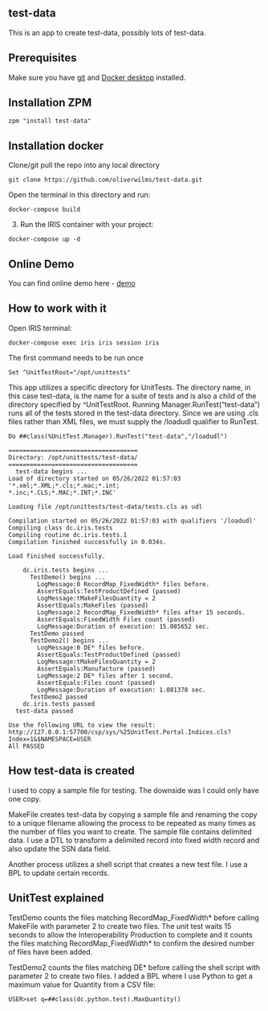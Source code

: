 ## test-data
This is an app to create test-data, possibly lots of test-data.

## Prerequisites
Make sure you have [git](https://git-scm.com/book/en/v2/Getting-Started-Installing-Git) and [Docker desktop](https://www.docker.com/products/docker-desktop) installed.

## Installation ZPM

```
zpm "install test-data"
```

## Installation docker

Clone/git pull the repo into any local directory

```
git clone https://github.com/oliverwilms/test-data.git
```

Open the terminal in this directory and run:

```
docker-compose build
```

3. Run the IRIS container with your project:

```
docker-compose up -d
```

## Online Demo
You can find online demo here - [demo](https://test-data.demo.community.intersystems.com/csp/sys/UtilHome.csp)

## How to work with it

Open IRIS terminal:

```
docker-compose exec iris iris session iris
```

The first command needs to be run once
```
Set ^UnitTestRoot="/opt/unittests"
```

This app utilizes a specific directory for UnitTests. The directory name, in this case test-data, is the name for a suite of tests and is also a child of the directory specified by ^UnitTestRoot. Running Manager.RunTest(“test-data”) runs all of the tests stored in the test-data directory.
Since we are using .cls files rather than XML files, we must supply the /loadudl qualifier to RunTest.
```
Do ##class(%UnitTest.Manager).RunTest("test-data","/loadudl")
```

```
====================================
Directory: /opt/unittests/test-data/
====================================
  test-data begins ...
Load of directory started on 05/26/2022 01:57:03 '*.xml;*.XML;*.cls;*.mac;*.int;
*.inc;*.CLS;*.MAC;*.INT;*.INC'

Loading file /opt/unittests/test-data/tests.cls as udl

Compilation started on 05/26/2022 01:57:03 with qualifiers '/loadudl'
Compiling class dc.iris.tests
Compiling routine dc.iris.tests.1
Compilation finished successfully in 0.034s.

Load finished successfully.

    dc.iris.tests begins ...
      TestDemo() begins ...
        LogMessage:0 RecordMap_FixedWidth* files before.
        AssertEquals:TestProductDefined (passed)
        LogMessage:tMakeFilesQuantity = 2
        AssertEquals:MakeFiles (passed)
        LogMessage:2 RecordMap_FixedWidth* files after 15 seconds.
        AssertEquals:FixedWidth Files count (passed)
        LogMessage:Duration of execution: 15.085652 sec.
      TestDemo passed
      TestDemo2() begins ...
        LogMessage:0 DE* files before.
        AssertEquals:TestProductDefined (passed)
        LogMessage:tMakeFilesQuantity = 2
        AssertEquals:Manufacture (passed)
        LogMessage:2 DE* files after 1 second.
        AssertEquals:Files count (passed)
        LogMessage:Duration of execution: 1.081378 sec.
      TestDemo2 passed
    dc.iris.tests passed
  test-data passed

Use the following URL to view the result:
http://127.0.0.1:57700/csp/sys/%25UnitTest.Portal.Indices.cls?Index=1&$NAMESPACE=USER
All PASSED
```

## How test-data is created

I used to copy a sample file for testing. The downside was I could only have one copy.

MakeFile creates test-data by copying a sample file and renaming the copy to a unique filename allowing the process to be repeated as many times as the number of files you want to create. The sample file contains delimited data. I use a DTL to transform a delimited record into fixed width record and also update the SSN data field.

Another process utilizes a shell script that creates a new test file. I use a BPL to update certain records.

## UnitTest explained

TestDemo counts the files matching RecordMap_FixedWidth* before calling MakeFile with parameter 2 to create two files. The unit test waits 15 seconds to allow the Interoperability Production to complete and it counts the files matching RecordMap_FixedWidth* to confirm the desired number of files have been added.

TestDemo2 counts the files matching DE* before calling the shell script with parameter 2 to create two files. I added a BPL where I use Python to get a maximum value for Quantity from a CSV file:
```
USER>set q=##class(dc.python.test).MaxQuantity()

```
